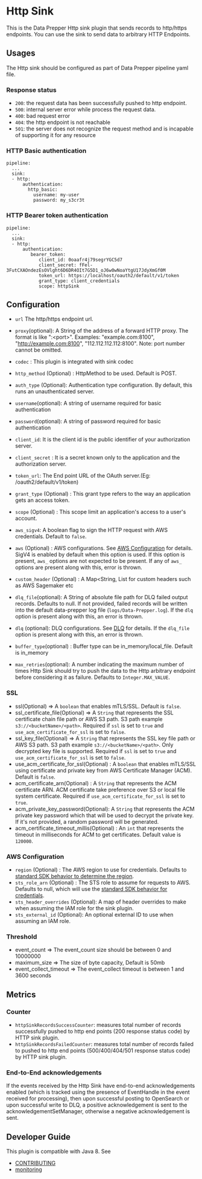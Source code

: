 # Http Sink

This is the Data Prepper Http sink plugin that sends records to http/https endpoints. You can use the sink to send data to arbitrary HTTP Endpoints.


## Usages

The Http sink should be configured as part of Data Prepper pipeline yaml file.

### Response status

* `200`: the request data has been successfully pushed to http endpoint.
* `500`: internal server error while process the request data.
* `400`: bad request error
* `404`: the http endpoint is not reachable
* `501`: the server does not recognize the request method and is incapable of supporting it for any resource

### HTTP Basic authentication
```
pipeline:
  ...
  sink:
  - http:
      authentication:
        http_basic:
          username: my-user
          password: my_s3cr3t
```

### HTTP Bearer token authentication
```
pipeline:
  ...
  sink:
  - http:
      authentication:
         bearer_token:
            client_id: 0oaafr4j79segrYGC5d7
            client_secret: fFel-3FutCXAOndezEsOVlght6D6DR4OIt7G5D1_oJ6w0wNoaYtgU17JdyXmGf0M
            token_url: https://localhost/oauth2/default/v1/token
            grant_type: client_credentials
            scope: httpSink
```

## Configuration

- `url` The http/https endpoint url.

- `proxy`(optional): A String of the address of a forward HTTP proxy. The format is like "<host-name-or-ip>:\<port\>". Examples: "example.com:8100", "http://example.com:8100", "112.112.112.112:8100". Note: port number cannot be omitted.

- `codec` : This plugin is integrated with sink codec

- `http_method` (Optional) : HttpMethod to be used. Default is POST.

- `auth_type` (Optional): Authentication type configuration. By default, this runs an unauthenticated server.

- `username`(optional): A string of username required for basic authentication

- `password`(optional): A string of password required for basic authentication

- `client_id`: It is the client id is the public identifier of your authorization server.

- `client_secret` : It is a secret known only to the application and the authorization server.

- `token_url`: The End point URL of the OAuth server.(Eg: /oauth2/default/v1/token)

- `grant_type` (Optional) : This grant type refers to the way an application gets an access token.

- `scope` (Optional) : This scope limit an application's access to a user's account.

- `aws_sigv4`: A boolean flag to sign the HTTP request with AWS credentials. Default to `false`.

- `aws` (Optional) : AWS configurations. See [AWS Configuration](#aws_configuration) for details. SigV4 is enabled by default when this option is used. If this option is present, `aws_` options are not expected to be present. If any of `aws_` options are present along with this, error is thrown.

- `custom_header` (Optional) : A Map<String, List<String> for custom headers such as AWS Sagemaker etc

- `dlq_file`(optional): A String of absolute file path for DLQ failed output records. Defaults to null.
  If not provided, failed records will be written into the default data-prepper log file (`logs/Data-Prepper.log`). If the `dlq` option is present along with this, an error is thrown.

- `dlq` (optional): DLQ configurations. See [DLQ](https://github.com/opensearch-project/data-prepper/tree/main/data-prepper-plugins/failures-common/src/main/java/org/opensearch/dataprepper/plugins/dlq/README.md) for details. If the `dlq_file` option is present along with this, an error is thrown.

- `buffer_type`(optional) : Buffer type can be in_memory/local_file. Default is in_memory

- `max_retries`(optional): A number indicating the maximum number of times Http Sink should try to push the data to the Http arbitrary endpoint before considering it as failure. Defaults to `Integer.MAX_VALUE`.

### SSL

* ssl(Optional) => A `boolean` that enables mTLS/SSL. Default is ```false```.
* ssl_certificate_file(Optional) => A `String` that represents the SSL certificate chain file path or AWS S3 path. S3 path example `s3://<bucketName>/<path>`. Required if `ssl` is set to `true` and `use_acm_certificate_for_ssl` is set to `false`.
* ssl_key_file(Optional) => A `String` that represents the SSL key file path or AWS S3 path. S3 path example `s3://<bucketName>/<path>`. Only decrypted key file is supported. Required if `ssl` is set to `true` and `use_acm_certificate_for_ssl` is set to `false`.
* use_acm_certificate_for_ssl(Optional) : A `boolean` that enables mTLS/SSL using certificate and private key from AWS Certificate Manager (ACM). Default is `false`.
* acm_certificate_arn(Optional) : A `String` that represents the ACM certificate ARN. ACM certificate take preference over S3 or local file system certificate. Required if `use_acm_certificate_for_ssl` is set to `true`.
* acm_private_key_password(Optional): A `String` that represents the ACM private key password which that will be used to decrypt the private key. If it's not provided, a random password will be generated.
* acm_certificate_timeout_millis(Optional) : An `int` that represents the timeout in milliseconds for ACM to get certificates. Default value is `120000`.

### <a name="aws_configuration">AWS Configuration</a>

* `region` (Optional) : The AWS region to use for credentials. Defaults to [standard SDK behavior to determine the region](https://docs.aws.amazon.com/sdk-for-java/latest/developer-guide/region-selection.html).
* `sts_role_arn` (Optional) : The STS role to assume for requests to AWS. Defaults to null, which will use the [standard SDK behavior for credentials](https://docs.aws.amazon.com/sdk-for-java/latest/developer-guide/credentials.html).
* `sts_header_overrides` (Optional): A map of header overrides to make when assuming the IAM role for the sink plugin.
* `sts_external_id` (Optional): An optional external ID to use when assuming an IAM role.

### Threshold
* event_count => The event_count size should be between 0 and 10000000
* maximum_size => The size of byte capacity, Default is 50mb
* event_collect_timeout => The event_collect timeout is between 1 and 3600 seconds

## Metrics

### Counter

- `httpSinkRecordsSuccessCounter`: measures total number of records successfully pushed to http end points (200 response status code) by HTTP sink plugin.
- `httpSinkRecordsFailedCounter`: measures total number of records failed to pushed to http end points (500/400/404/501 response status code) by HTTP sink plugin.

### End-to-End acknowledgements

If the events received by the Http Sink have end-to-end acknowledgements enabled (which is tracked using the presence of EventHandle in the event received for processing), then upon successful posting to OpenSearch or upon successful write to DLQ, a positive acknowledgement is sent to the acknowledgementSetManager, otherwise a negative acknowledgement is sent.

## Developer Guide

This plugin is compatible with Java 8. See

- [CONTRIBUTING](https://github.com/opensearch-project/data-prepper/blob/main/CONTRIBUTING.md)
- [monitoring](https://github.com/opensearch-project/data-prepper/blob/main/docs/monitoring.md)
